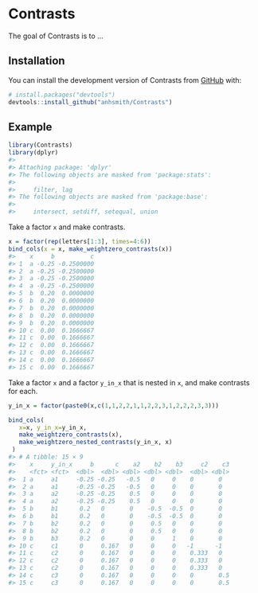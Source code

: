 
<!-- README.md is generated from README.Rmd. Please edit that file -->

# Contrasts

<!-- badges: start -->
<!-- badges: end -->

The goal of Contrasts is to …

## Installation

You can install the development version of Contrasts from
[GitHub](https://github.com/) with:

``` r
# install.packages("devtools")
devtools::install_github("anhsmith/Contrasts")
```

## Example

``` r
library(Contrasts)
library(dplyr)
#> 
#> Attaching package: 'dplyr'
#> The following objects are masked from 'package:stats':
#> 
#>     filter, lag
#> The following objects are masked from 'package:base':
#> 
#>     intersect, setdiff, setequal, union
```

Take a factor `x` and make contrasts.

``` r
x = factor(rep(letters[1:3], times=4:6))
bind_cols(x = x, make_weightzero_contrasts(x))
#>    x     b          c
#> 1  a -0.25 -0.2500000
#> 2  a -0.25 -0.2500000
#> 3  a -0.25 -0.2500000
#> 4  a -0.25 -0.2500000
#> 5  b  0.20  0.0000000
#> 6  b  0.20  0.0000000
#> 7  b  0.20  0.0000000
#> 8  b  0.20  0.0000000
#> 9  b  0.20  0.0000000
#> 10 c  0.00  0.1666667
#> 11 c  0.00  0.1666667
#> 12 c  0.00  0.1666667
#> 13 c  0.00  0.1666667
#> 14 c  0.00  0.1666667
#> 15 c  0.00  0.1666667
```

Take a factor `x` and a factor `y_in_x` that is nested in `x`, and make
contrasts for each.

``` r
y_in_x = factor(paste0(x,c(1,1,2,2,1,1,2,2,3,1,2,2,2,3,3)))

bind_cols(
   x=x, y_in_x=y_in_x,
   make_weightzero_contrasts(x),
   make_weightzero_nested_contrasts(y_in_x, x)
 )
#> # A tibble: 15 × 9
#>    x     y_in_x     b      c    a2    b2    b3     c2    c3
#>    <fct> <fct>  <dbl>  <dbl> <dbl> <dbl> <dbl>  <dbl> <dbl>
#>  1 a     a1     -0.25 -0.25   -0.5   0     0    0       0  
#>  2 a     a1     -0.25 -0.25   -0.5   0     0    0       0  
#>  3 a     a2     -0.25 -0.25    0.5   0     0    0       0  
#>  4 a     a2     -0.25 -0.25    0.5   0     0    0       0  
#>  5 b     b1      0.2   0       0    -0.5  -0.5  0       0  
#>  6 b     b1      0.2   0       0    -0.5  -0.5  0       0  
#>  7 b     b2      0.2   0       0     0.5   0    0       0  
#>  8 b     b2      0.2   0       0     0.5   0    0       0  
#>  9 b     b3      0.2   0       0     0     1    0       0  
#> 10 c     c1      0     0.167   0     0     0   -1      -1  
#> 11 c     c2      0     0.167   0     0     0    0.333   0  
#> 12 c     c2      0     0.167   0     0     0    0.333   0  
#> 13 c     c2      0     0.167   0     0     0    0.333   0  
#> 14 c     c3      0     0.167   0     0     0    0       0.5
#> 15 c     c3      0     0.167   0     0     0    0       0.5
```
